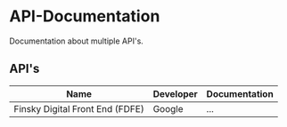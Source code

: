 # API-Documentation
Documentation about multiple API's.

## API's
| Name | Developer | Documentation |
| --- | --- | --- |
| Finsky Digital Front End (FDFE) | Google | ... |
